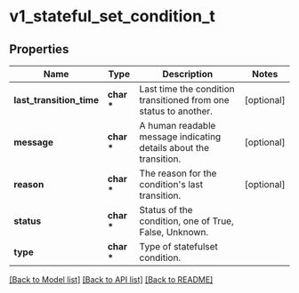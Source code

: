 # v1_stateful_set_condition_t

## Properties
Name | Type | Description | Notes
------------ | ------------- | ------------- | -------------
**last_transition_time** | **char \*** | Last time the condition transitioned from one status to another. | [optional] 
**message** | **char \*** | A human readable message indicating details about the transition. | [optional] 
**reason** | **char \*** | The reason for the condition&#39;s last transition. | [optional] 
**status** | **char \*** | Status of the condition, one of True, False, Unknown. | 
**type** | **char \*** | Type of statefulset condition. | 

[[Back to Model list]](../README.md#documentation-for-models) [[Back to API list]](../README.md#documentation-for-api-endpoints) [[Back to README]](../README.md)


